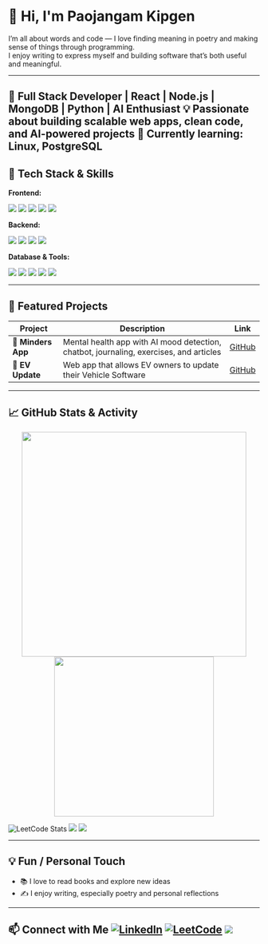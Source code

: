 # 👋 Hi, I'm Paojangam Kipgen

I’m all about words and code — I love finding meaning in poetry and making sense of things through programming.  
I enjoy writing to express myself and building software that’s both useful and meaningful.

---

🚀 **Full Stack Developer** | React | Node.js | MongoDB | Python | AI Enthusiast 💡 Passionate about building scalable web apps, clean code, and AI-powered projects 🌱 Currently learning: Linux, PostgreSQL
---

## 🔧 Tech Stack & Skills

**Frontend:**  
<p align="left">
  <img src="https://img.shields.io/badge/React-20232A?style=for-the-badge&logo=react&logoColor=61DAFB" />
  <img src="https://img.shields.io/badge/Tailwind-CB3837?style=for-the-badge&logo=tailwind-css&logoColor=white" />
  <img src="https://img.shields.io/badge/HTML5-E34F26?style=for-the-badge&logo=html5&logoColor=white" />
  <img src="https://img.shields.io/badge/CSS3-1572B6?style=for-the-badge&logo=css3&logoColor=white" />
  <img src="https://img.shields.io/badge/JavaScript-F7DF1E?style=for-the-badge&logo=javascript&logoColor=black" />
</p>

**Backend:**  
<p align="left">
  <img src="https://img.shields.io/badge/Node.js-339933?style=for-the-badge&logo=node.js&logoColor=white" />
  <img src="https://img.shields.io/badge/Express-000000?style=for-the-badge&logo=express&logoColor=white" />
  <img src="https://img.shields.io/badge/C++-00599C?style=for-the-badge&logo=c%2B%2B&logoColor=white" />
  <img src="https://img.shields.io/badge/Java-007396?style=for-the-badge&logo=java&logoColor=white" />
</p>

**Database & Tools:**  
<p align="left">
  <img src="https://img.shields.io/badge/MongoDB-47A248?style=for-the-badge&logo=mongodb&logoColor=white" />
  <img src="https://img.shields.io/badge/SQL-00758F?style=for-the-badge&logo=mysql&logoColor=white" />
  <img src="https://img.shields.io/badge/PostgreSQL-4169E1?style=for-the-badge&logo=postgresql&logoColor=white" />
  <img src="https://img.shields.io/badge/Git-F05032?style=for-the-badge&logo=git&logoColor=white" />
  <img src="https://img.shields.io/badge/VS_Code-007ACC?style=for-the-badge&logo=visual-studio-code&logoColor=white" />
</p>

---

## 📂 Featured Projects

| Project | Description | Link |
| ------- | ----------- | ---- |
| 🧠 **Minders App** | Mental health app with AI mood detection, chatbot, journaling, exercises, and articles | [GitHub](https://github.com/Paojangam/Minders) |
| 🚗 **EV Update** | Web app that allows EV owners to update their Vehicle Software | [GitHub](https://github.com/AvinashxDubey/DriveSync) |

---

## 📈 GitHub Stats & Activity

<p align="center">
  <img src="https://github-readme-stats.vercel.app/api?username=Paojangam&count_private=true&show_icons=true&theme=dracula&hide_border=false" width="450" />
  <img src="https://github-readme-stats.vercel.app/api/top-langs/?username=Paojangam&layout=compact&theme=dracula&hide_border=false" width="320" />
</p>

<p align="center">
  
  ![LeetCode Stats](https://readmecodegen.vercel.app/api/leetcode-stats/paojangam?theme=dark&reputation=false&font=Montserrat%2C+Arial%2C+Helvetica%2C+sans-serif)
  <img src="https://img.shields.io/github/last-commit/Paojangam/Minders?style=for-the-badge&logo=github" /> 
  <img src="https://img.shields.io/github/issues/Paojangam/Minders?style=for-the-badge&logo=github" /> 
</p>

---

## 💡 Fun / Personal Touch

- 📚 I love to read books and explore new ideas  
- ✍️ I enjoy writing, especially poetry and personal reflections  

---

## 📫 Connect with Me [![LinkedIn](https://img.shields.io/badge/LinkedIn-blue?style=for-the-badge&logo=linkedin&logoColor=white)](https://www.linkedin.com/in/paojangam-namcha-kipgen-594557240/) [![LeetCode](https://img.shields.io/badge/LeetCode-orange?style=for-the-badge&logo=leetcode&logoColor=white)](https://leetcode.com/u/paojangam/) <img src="https://img.shields.io/badge/Email-paojangam1234@gmail.com-red?style=for-the-badge&logo=gmail&logoColor=white" />
